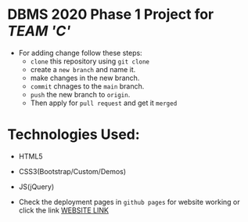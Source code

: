 # DBMS 2020 Phase 1 Project for *TEAM 'C'*
- For adding change follow these steps:
  - `clone` this repository using `git clone`
  -  create a `new branch` and name it.
  -  make changes in the new branch.
  - `commit` chnages to the `main` branch.
  - `push` the new branch to `origin`.
  -  Then apply for `pull request` and get it `merged`
# Technologies Used:
  - HTML5
  - CSS3(Bootstrap/Custom/Demos)
  - JS(jQuery)
  
- Check the deployment pages in `github pages` for website working or click the link [WEBSITE LINK](https://dbms-web.github.io/portfoliosite/)

